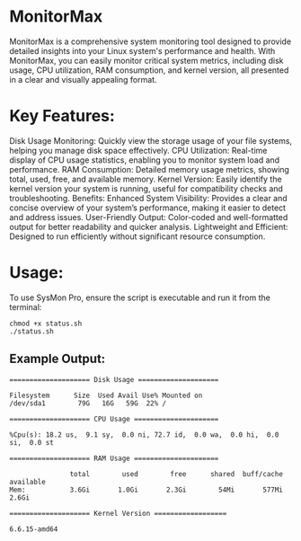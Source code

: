 # MonitorMax
MonitorMax is a comprehensive system monitoring tool designed to provide detailed insights into your Linux system's performance and health. With MonitorMax, you can easily monitor critical system metrics, including disk usage, CPU utilization, RAM consumption, and kernel version, all presented in a clear and visually appealing format.
# Key Features:
Disk Usage Monitoring: Quickly view the storage usage of your file systems, helping you manage disk space effectively.
CPU Utilization: Real-time display of CPU usage statistics, enabling you to monitor system load and performance.
RAM Consumption: Detailed memory usage metrics, showing total, used, free, and available memory.
Kernel Version: Easily identify the kernel version your system is running, useful for compatibility checks and troubleshooting.
Benefits:
Enhanced System Visibility: Provides a clear and concise overview of your system’s performance, making it easier to detect and address issues.
User-Friendly Output: Color-coded and well-formatted output for better readability and quicker analysis.
Lightweight and Efficient: Designed to run efficiently without significant resource consumption.
# Usage:
To use SysMon Pro, ensure the script is executable and run it from the terminal:
```
chmod +x status.sh
./status.sh
```
## Example Output:
```
==================== Disk Usage ====================

Filesystem      Size  Used Avail Use% Mounted on
/dev/sda1        79G   16G   59G  22% /

==================== CPU Usage =====================

%Cpu(s): 18.2 us,  9.1 sy,  0.0 ni, 72.7 id,  0.0 wa,  0.0 hi,  0.0 si,  0.0 st

==================== RAM Usage =====================

               total        used        free      shared  buff/cache   available
Mem:           3.6Gi       1.0Gi       2.3Gi        54Mi       577Mi       2.6Gi

==================== Kernel Version ==================

6.6.15-amd64
```
